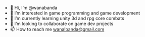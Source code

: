 - 👋 Hi, I’m @wanabanda
- 👀 I’m interested in game programming and game development
- 🌱 I’m currently learning unity 3d and rpg core combats
- 💞️ I’m looking to collaborate on game dev projects
- 📫 How to reach me wanalbanda@gmail.com

<!---
wanabanda/wanabanda is a ✨ special ✨ repository because its `README.md` (this file) appears on your GitHub profile.
You can click the Preview link to take a look at your changes.
--->
